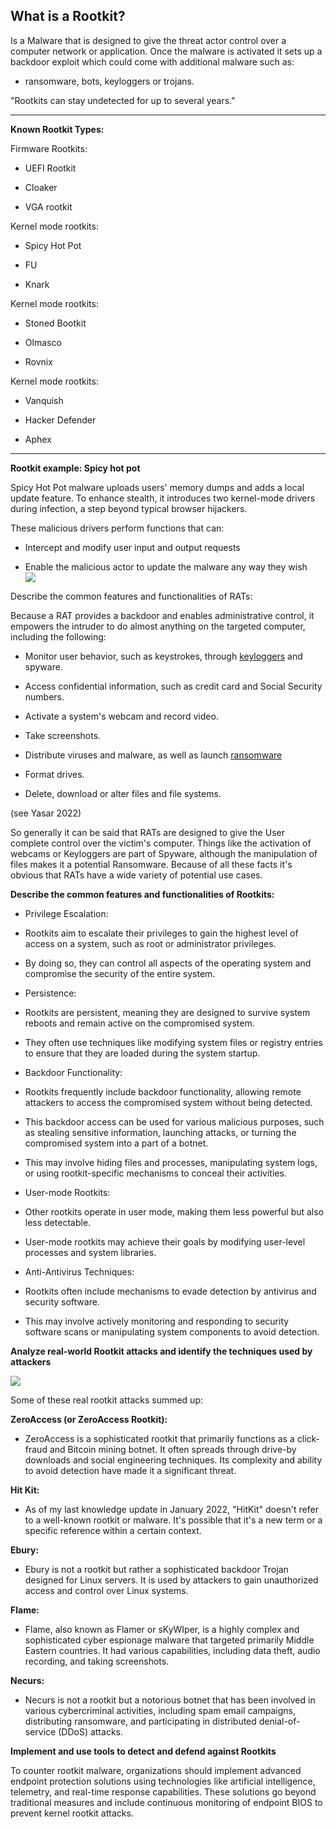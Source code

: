 ## What is a Rootkit?

Is a Malware that is designed to give the threat actor control over a computer network or application. Once the malware is activated it sets up a backdoor exploit which could come with additional malware such as:

- ransomware, bots, keyloggers or trojans.

"Rootkits can stay undetected for up to several years."

______________________________________________________________________

**Known Rootkit Types:**

Firmware Rootkits:

- UEFI Rootkit

- Cloaker

- VGA rootkit

Kernel  mode rootkits:

- Spicy Hot Pot

- FU

- Knark

Kernel  mode rootkits:

- Stoned Bootkit

- Olmasco

- Rovnix

Kernel  mode rootkits:

- Vanquish

- Hacker Defender

- Aphex

______________________________________________________________________

**Rootkit example: Spicy hot pot**

Spicy Hot Pot malware uploads users' memory dumps and adds a local update feature. To enhance stealth, it introduces two kernel-mode drivers during infection, a step beyond typical browser hijackers.

These malicious drivers perform functions that can:

- Intercept and modify user input and output requests

- Enable the malicious actor to update the malware any way they wish\
  ![](https://lh7-us.googleusercontent.com/hcHOvWBZNURrXddZqbI8V5FiwvFcDDVhOEoZHM8o3zKxTD4H0U5EkM0x0A-mqPHOx-FpU94OCeOTjpgtwGHA_Tgyh_WEFfJa21I0NJjmoOVunYme9RPzjVN8XhRRtQ5qmXs4PgwZZ58uESznz5o5WrY)

Describe the common features and functionalities of RATs:

Because a RAT provides a backdoor and enables administrative control, it empowers the intruder to do almost anything on the targeted computer, including the following:

- Monitor user behavior, such as keystrokes, through [keyloggers](https://www.techtarget.com/searchsecurity/definition/keylogger) and spyware.

- Access confidential information, such as credit card and Social Security numbers.

- Activate a system's webcam and record video.

- Take screenshots.

- Distribute viruses and malware, as well as launch [ransomware](https://www.techtarget.com/searchsecurity/definition/ransomware)

- Format drives.

- Delete, download or alter files and file systems.

(see Yasar 2022)

So generally it can be said that RATs are designed to give the User complete control over the victim's computer. Things like the activation of webcams or Keyloggers are part of Spyware, although the manipulation of files makes it a potential Ransomware. Because of all these facts it's obvious that RATs have a wide variety of potential use cases.

**Describe the common features and functionalities of Rootkits:**

- Privilege Escalation:

- Rootkits aim to escalate their privileges to gain the highest level of access on a system, such as root or administrator privileges.

- By doing so, they can control all aspects of the operating system and compromise the security of the entire system.

- Persistence:

- Rootkits are persistent, meaning they are designed to survive system reboots and remain active on the compromised system.

- They often use techniques like modifying system files or registry entries to ensure that they are loaded during the system startup.

- Backdoor Functionality:

- Rootkits frequently include backdoor functionality, allowing remote attackers to access the compromised system without being detected.

- This backdoor access can be used for various malicious purposes, such as stealing sensitive information, launching attacks, or turning the compromised system into a part of a botnet.

- This may involve hiding files and processes, manipulating system logs, or using rootkit-specific mechanisms to conceal their activities.

- User-mode Rootkits:

- Other rootkits operate in user mode, making them less powerful but also less detectable.

- User-mode rootkits may achieve their goals by modifying user-level processes and system libraries.

- Anti-Antivirus Techniques:

- Rootkits often include mechanisms to evade detection by antivirus and security software.

- This may involve actively monitoring and responding to security software scans or manipulating system components to avoid detection.

**Analyze real-world Rootkit attacks and identify the techniques used by attackers**

![](https://lh7-us.googleusercontent.com/7DD-x8e-NKRXM3LaR8ExU8VJcgaAVnyZeAt4L8UNoRDVjtt5CrhOG3BCk-CczI_4myFBSVsKnR8JTUxlGUumOu0J-iSj663ZSbHx3KcVNe3A5w2aV-hMZNfhuO8pHfCXP9U6RRN9O98J2stI9MdzFoc)

Some of these real rootkit attacks summed up:

**ZeroAccess (or ZeroAccess Rootkit):**

- ZeroAccess is a sophisticated rootkit that primarily functions as a click-fraud and Bitcoin mining botnet. It often spreads through drive-by downloads and social engineering techniques. Its complexity and ability to avoid detection have made it a significant threat.

**Hit Kit:**

- As of my last knowledge update in January 2022, "HitKit" doesn't refer to a well-known rootkit or malware. It's possible that it's a new term or a specific reference within a certain context.

**Ebury:**

- Ebury is not a rootkit but rather a sophisticated backdoor Trojan designed for Linux servers. It is used by attackers to gain unauthorized access and control over Linux systems.

**Flame:**

- Flame, also known as Flamer or sKyWIper, is a highly complex and sophisticated cyber espionage malware that targeted primarily Middle Eastern countries. It had various capabilities, including data theft, audio recording, and taking screenshots.

**Necurs:**

- Necurs is not a rootkit but a notorious botnet that has been involved in various cybercriminal activities, including spam email campaigns, distributing ransomware, and participating in distributed denial-of-service (DDoS) attacks.

**Implement and use tools to detect and defend against Rootkits**

To counter rootkit malware, organizations  should implement advanced endpoint protection solutions using technologies like artificial intelligence, telemetry, and real-time response capabilities. These solutions go beyond traditional measures and include continuous monitoring of endpoint BIOS to prevent kernel rootkit attacks.